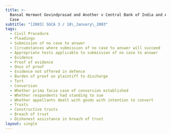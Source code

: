 ```yaml
---
title: >-
  Bansal Hermant Govindprasad and Another v Central Bank of India and Another
  Case
subtitle: "[2003] SGCA 3 / 18\_January\_2003"
tags:
  - Civil Procedure
  - Pleadings
  - Submission of no case to answer
  - Circumstances where submission of no case to answer will succeed
  - Appropriate tests applicable to submission of no case to answer
  - Evidence
  - Proof of evidence
  - Onus of proof
  - Evidence not offered in defence
  - Burden of proof on plaintiff to discharge
  - Tort
  - Conversion
  - Whether prima facie case of conversion established
  - Whether respondents had standing to sue
  - Whether appellants dealt with goods with intention to convert
  - Trusts
  - Constructive trusts
  - Breach of trust
  - Dishonest assistance in breach of trust
layout: single
---
```



